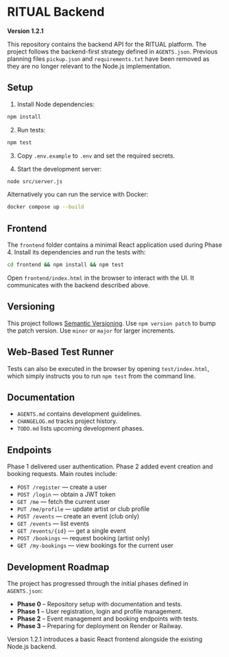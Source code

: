 # RITUAL Backend

**Version 1.2.1**

This repository contains the backend API for the RITUAL platform. The project follows the backend-first strategy defined in `AGENTS.json`.
Previous planning files `pickup.json` and `requirements.txt` have been removed as they are no longer relevant to the Node.js implementation.

## Setup

1. Install Node dependencies:

```bash
npm install
```

2. Run tests:

```bash
npm test
```

3. Copy `.env.example` to `.env` and set the required secrets.

4. Start the development server:

```bash
node src/server.js
```

Alternatively you can run the service with Docker:

```bash
docker compose up --build
```

## Frontend

The `frontend` folder contains a minimal React application used during Phase 4.
Install its dependencies and run the tests with:

```bash
cd frontend && npm install && npm test
```

Open `frontend/index.html` in the browser to interact with the UI. It communicates with the backend described above.

## Versioning

This project follows [Semantic Versioning](https://semver.org). Use `npm version patch` to bump the patch version. Use `minor` or `major` for larger increments.

## Web-Based Test Runner

Tests can also be executed in the browser by opening `test/index.html`, which simply instructs you to run `npm test` from the command line.

## Documentation

- `AGENTS.md` contains development guidelines.
- `CHANGELOG.md` tracks project history.
- `TODO.md` lists upcoming development phases.

## Endpoints

Phase 1 delivered user authentication. Phase 2 added event creation and booking requests. Main routes include:

- `POST /register` — create a user
- `POST /login` — obtain a JWT token
- `GET /me` — fetch the current user
- `PUT /me/profile` — update artist or club profile
- `POST /events` — create an event (club only)
- `GET /events` — list events
- `GET /events/{id}` — get a single event
- `POST /bookings` — request booking (artist only)
- `GET /my-bookings` — view bookings for the current user

## Development Roadmap

The project has progressed through the initial phases defined in `AGENTS.json`:

- **Phase 0** – Repository setup with documentation and tests.
- **Phase 1** – User registration, login and profile management.
- **Phase 2** – Event management and booking endpoints with tests.
- **Phase 3** – Preparing for deployment on Render or Railway.

Version 1.2.1 introduces a basic React frontend alongside the existing Node.js backend.
